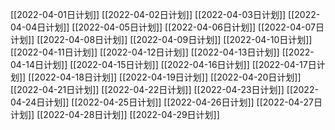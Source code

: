 [[2022-04-01日计划]]
[[2022-04-02日计划]]
[[2022-04-03日计划]]
[[2022-04-04日计划]]
[[2022-04-05日计划]]
[[2022-04-06日计划]]
[[2022-04-07日计划]]
[[2022-04-08日计划]]
[[2022-04-09日计划]]
[[2022-04-10日计划]]
[[2022-04-11日计划]]
[[2022-04-12日计划]]
[[2022-04-13日计划]]
[[2022-04-14日计划]]
[[2022-04-15日计划]]
[[2022-04-16日计划]]
[[2022-04-17日计划]]
[[2022-04-18日计划]]
[[2022-04-19日计划]]
[[2022-04-20日计划]]
[[2022-04-21日计划]]
[[2022-04-22日计划]]
[[2022-04-23日计划]]
[[2022-04-24日计划]]
[[2022-04-25日计划]]
[[2022-04-26日计划]]
[[2022-04-27日计划]]
[[2022-04-28日计划]]
[[2022-04-29日计划]]